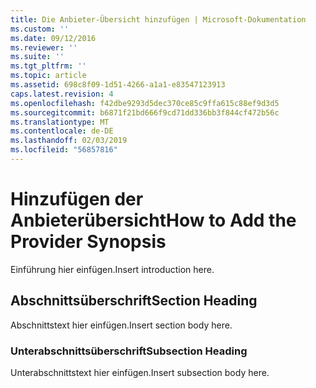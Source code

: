 ```yaml
---
title: Die Anbieter-Übersicht hinzufügen | Microsoft-Dokumentation
ms.custom: ''
ms.date: 09/12/2016
ms.reviewer: ''
ms.suite: ''
ms.tgt_pltfrm: ''
ms.topic: article
ms.assetid: 698c8f09-1d51-4266-a1a1-e83547123913
caps.latest.revision: 4
ms.openlocfilehash: f42dbe9293d5dec370ce85c9ffa615c88ef9d3d5
ms.sourcegitcommit: b6871f21bd666f9cd71dd336bb3f844cf472b56c
ms.translationtype: MT
ms.contentlocale: de-DE
ms.lasthandoff: 02/03/2019
ms.locfileid: "56857816"
---
```

# <a name="how-to-add-the-provider-synopsis"></a><span data-ttu-id="4a3a7-102">Hinzufügen der Anbieterübersicht</span><span class="sxs-lookup"><span data-stu-id="4a3a7-102">How to Add the Provider Synopsis</span></span>
<span data-ttu-id="4a3a7-103">Einführung hier einfügen.</span><span class="sxs-lookup"><span data-stu-id="4a3a7-103">Insert introduction here.</span></span>

## <a name="section-heading"></a><span data-ttu-id="4a3a7-104">Abschnittsüberschrift</span><span class="sxs-lookup"><span data-stu-id="4a3a7-104">Section Heading</span></span>
 <span data-ttu-id="4a3a7-105">Abschnittstext hier einfügen.</span><span class="sxs-lookup"><span data-stu-id="4a3a7-105">Insert section body here.</span></span>

### <a name="subsection-heading"></a><span data-ttu-id="4a3a7-106">Unterabschnittsüberschrift</span><span class="sxs-lookup"><span data-stu-id="4a3a7-106">Subsection Heading</span></span>
 <span data-ttu-id="4a3a7-107">Unterabschnittstext hier einfügen.</span><span class="sxs-lookup"><span data-stu-id="4a3a7-107">Insert subsection body here.</span></span>
